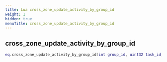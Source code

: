 ```yaml
---
title: Lua cross_zone_update_activity_by_group_id
weight: 1
hidden: true
menuTitle: cross_zone_update_activity_by_group_id
---
```

## cross_zone_update_activity_by_group_id
```lua
eq.cross_zone_update_activity_by_group_id(int group_id, uint32 task_id, int activity_id) -- void
```